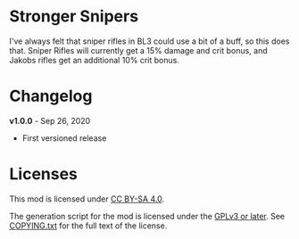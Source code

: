 Stronger Snipers
================

I've always felt that sniper rifles in BL3 could use a bit of a buff,
so this does that.  Sniper Rifles will currently get a 15% damage and
crit bonus, and Jakobs rifles get an additional 10% crit bonus.

Changelog
=========

**v1.0.0** - Sep 26, 2020
 * First versioned release
 
Licenses
========

This mod is licensed under [CC BY-SA 4.0](https://creativecommons.org/licenses/by-sa/4.0/).

The generation script for the mod is licensed under the
[GPLv3 or later](https://www.gnu.org/licenses/quick-guide-gplv3.html).
See [COPYING.txt](../../COPYING.txt) for the full text of the license.

